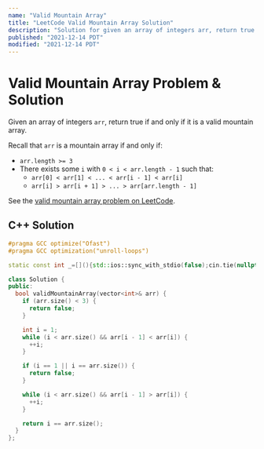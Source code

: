 ```yaml
---
name: "Valid Mountain Array"
title: "LeetCode Valid Mountain Array Solution"
description: "Solution for given an array of integers arr, return true if and only if it is a valid mountain array. Recall that arr is a mountain array if and only if: arr.length >= 3 There exists some i with 0 < i < arr.length - 1 such that: arr[0] < arr[1] < ... < arr[i - 1] < arr[i] arr[i] > arr[i + 1] > ... > arr[arr.length - 1]"
published: "2021-12-14 PDT"
modified: "2021-12-14 PDT"
---
```


# Valid Mountain Array Problem & Solution

Given an array of integers `arr`, return true if and only if it is a valid mountain array.

Recall that `arr` is a mountain array if and only if:

- `arr.length >= 3`
- There exists some `i` with `0 < i < arr.length - 1` such that:
  - `arr[0] < arr[1] < ... < arr[i - 1] < arr[i]`
  - `arr[i] > arr[i + 1] > ... > arr[arr.length - 1]`

See the [valid mountain array problem on LeetCode](https://leetcode.com/problems/valid-mountain-array).

## C++ Solution

```cpp
#pragma GCC optimize("Ofast")
#pragma GCC optimization("unroll-loops")

static const int _=[](){std::ios::sync_with_stdio(false);cin.tie(nullptr);cout.tie(nullptr);return 0;}();

class Solution {
public:
  bool validMountainArray(vector<int>& arr) {
    if (arr.size() < 3) {
      return false;
    }

    int i = 1;
    while (i < arr.size() && arr[i - 1] < arr[i]) {
      ++i;
    }

    if (i == 1 || i == arr.size()) {
      return false;
    }

    while (i < arr.size() && arr[i - 1] > arr[i]) {
      ++i;
    }

    return i == arr.size();
  }
};
```
